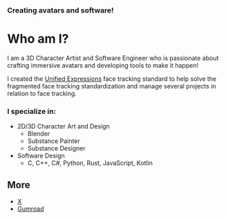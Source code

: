 ### Creating avatars and software!

# Who am I?
I am a 3D Character Artist and Software Engineer who is passionate about crafting immersive avatars and developing tools to make it happen!

I created the [Unified Expressions](https://docs.vrcft.io/docs/tutorial-avatars/tutorial-avatars-extras/unified-blendshapes) face tracking standard to help solve the fragmented face tracking standardization and manage several projects in relation to face tracking.

### I specialize in:
* 2D/3D Character Art and Design
  * Blender
  * Substance Painter
  * Substance Designer
* Software Design
  * C, C++, C#, Python, Rust, JavaScript, Kotlin
 
  

## More
* [X](twitter.com/azmidiVRC)
* [Gumroad](azmidi.gumroad.com)
